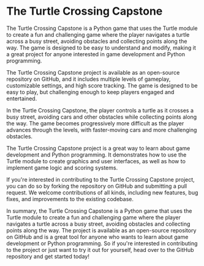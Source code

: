 # The Turtle Crossing Capstone

The Turtle Crossing Capstone is a Python game that uses the Turtle module to create a fun and challenging game where the player navigates a turtle across a busy street, avoiding obstacles and collecting points along the way. The game is designed to be easy to understand and modify, making it a great project for anyone interested in game development and Python programming.

The Turtle Crossing Capstone project is available as an open-source repository on GitHub, and it includes multiple levels of gameplay, customizable settings, and high score tracking. The game is designed to be easy to play, but challenging enough to keep players engaged and entertained.

In the Turtle Crossing Capstone, the player controls a turtle as it crosses a busy street, avoiding cars and other obstacles while collecting points along the way. The game becomes progressively more difficult as the player advances through the levels, with faster-moving cars and more challenging obstacles.

The Turtle Crossing Capstone project is a great way to learn about game development and Python programming. It demonstrates how to use the Turtle module to create graphics and user interfaces, as well as how to implement game logic and scoring systems.

If you're interested in contributing to the Turtle Crossing Capstone project, you can do so by forking the repository on GitHub and submitting a pull request. We welcome contributions of all kinds, including new features, bug fixes, and improvements to the existing codebase.

In summary, the Turtle Crossing Capstone is a Python game that uses the Turtle module to create a fun and challenging game where the player navigates a turtle across a busy street, avoiding obstacles and collecting points along the way. The project is available as an open-source repository on GitHub and is a great tool for anyone who wants to learn about game development or Python programming. So if you're interested in contributing to the project or just want to try it out for yourself, head over to the GitHub repository and get started today!



